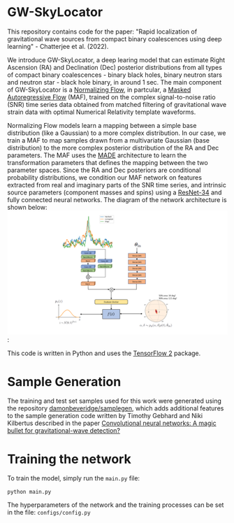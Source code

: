 # GW-SkyLocator
This repository contains code for the paper: "Rapid localization of gravitational wave sources from compact binary coalescences using deep learning" - Chatterjee et al. (2022). 

We introduce GW-SkyLocator, a deep learing model that can estimate Right Ascension (RA) and Declination (Dec) posterior distributions from all types of compact binary coalescences - binary black holes, binary neutron stars and neutron star - black hole binary, in around 1 sec. The main component of GW-SkyLocator is a [Normalizing Flow](https://arxiv.org/abs/1505.05770), in partcular, a [Masked Autoregressive Flow](https://arxiv.org/abs/1705.07057) (MAF), trained on the complex signal-to-noise ratio (SNR) time series data obtained from matched filtering of gravitational wave strain data with optimal Numerical Relativity template waveforms. 

Normalizing Flow models learn a mapping between a simple base distribution (like a Gaussian) to a more complex distribution. In our case, we train a MAF to map samples drawn from a multivariate Gaussian (base distribution) to the more complex posterior distribution of the RA and Dec parameters. The MAF uses the [MADE](https://arxiv.org/abs/1502.03509) architecture to learn the transformation parameters that defines the mapping between the two parameter spaces. Since the RA and Dec posteriors are conditional probability distributions, we condition our MAF network on features extracted from real and imaginary parts of the SNR time series, and intrinsic source parameters (component masses and spins) using a [ResNet-34](https://arxiv.org/abs/1512.03385) and fully connected neural networks. The diagram of the network architecture is shown below: ![below](GW-SkyLocator_architecture.png):


This code is written in Python and uses the [TensorFlow 2](https://www.tensorflow.org/) package.

# Sample Generation
The training and test set samples used for this work were generated using the repository [damonbeveridge/samplegen](https://github.com/damonbeveridge/samplegen), which adds additional features to the sample generation code written by Timothy Gebhard and Niki Kilbertus described in the paper [Convolutional neural networks: A magic bullet for gravitational-wave detection?](https://journals.aps.org/prd/abstract/10.1103/PhysRevD.100.063015) 

# Training the network
To train the model, simply run the ```main.py``` file:
```
python main.py
```
The hyperparameters of the network and the training processes can be set in the file: ```configs/config.py```


